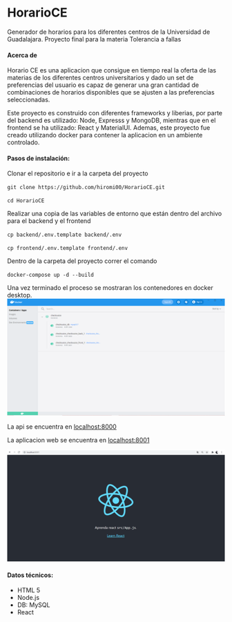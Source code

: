 # HorarioCE

Generador de horarios para los diferentes centros de la Universidad de Guadalajara. 
Proyecto final para la materia Tolerancia a fallas

#### Acerca de
Horario CE es una aplicacion que consigue en tiempo real la oferta de las materias de los diferentes centros universitarios y dado un set de preferencias del usuario es capaz de generar una gran cantidad de combinaciones de horarios disponibles que se ajusten a las preferencias seleccionadas.

Este proyecto es construido con diferentes frameworks y liberias, por parte del backend es utilizado: Node, Expresss y MongoDB, mientras que en el frontend se ha utilizado: React y MaterialUI. 
Ademas, este proyecto fue creado utilizando docker para contener la aplicacion en un ambiente controlado.

#### Pasos de instalación:

Clonar el repositorio e ir a la carpeta del proyecto

`git clone https://github.com/hiromi00/HorarioCE.git`

`cd HorarioCE`

Realizar una copia de las variables de entorno que están dentro del archivo para el backend y el frontend

`cp backend/.env.template backend/.env`

`cp frontend/.env.template frontend/.env`

Dentro de la carpeta del proyecto correr el comando

`docker-compose up -d --build`


Una vez terminado el proceso se mostraran los contenedores en docker desktop.
![docker](https://github.com/hiromi00/checkoutCE/blob/main/assets/containers.png?raw=true "Docker")

La api se encuentra en [localhost:8000](http://localhost:8000)

La aplicacion web se encuentra en [localhost:8001](http://localhost:8001)

![react](https://github.com/hiromi00/checkoutCE/blob/main/assets/frontendv1.png?raw=true"React")

#### Datos técnicos:

- HTML 5
- Node.js
- DB: MySQL
- React